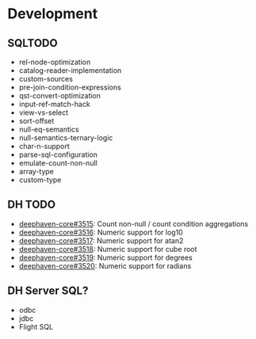 # Development

## SQLTODO
 * rel-node-optimization
 * catalog-reader-implementation
 * custom-sources
 * pre-join-condition-expressions
 * qst-convert-optimization
 * input-ref-match-hack
 * view-vs-select
 * sort-offset
 * null-eq-semantics
 * null-semantics-ternary-logic
 * char-n-support
 * parse-sql-configuration
 * emulate-count-non-null
 * array-type
 * custom-type

## DH TODO
 * [deephaven-core#3515](https://github.com/deephaven/deephaven-core/issues/3515): Count non-null / count condition aggregations
 * [deephaven-core#3516](https://github.com/deephaven/deephaven-core/issues/3516): Numeric support for log10
 * [deephaven-core#3517](https://github.com/deephaven/deephaven-core/issues/3517): Numeric support for atan2
 * [deephaven-core#3518](https://github.com/deephaven/deephaven-core/issues/3518): Numeric support for cube root
 * [deephaven-core#3519](https://github.com/deephaven/deephaven-core/issues/3518): Numeric support for degrees
 * [deephaven-core#3520](https://github.com/deephaven/deephaven-core/issues/3518): Numeric support for radians

## DH Server SQL?
 * odbc
 * jdbc
 * Flight SQL
